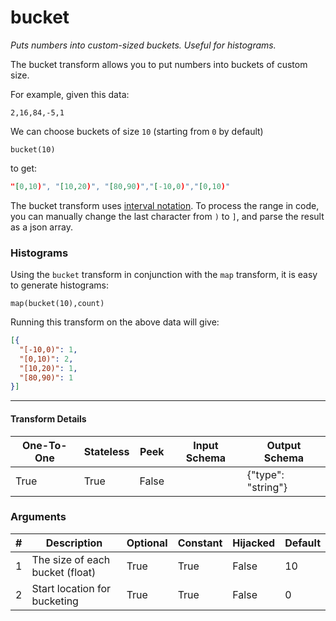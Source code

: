 # bucket
*Puts numbers into custom-sized buckets. Useful for histograms.*

The bucket transform allows you to put numbers into buckets of custom size.

For example, given this data:

```
2,16,84,-5,1
```
We can choose buckets of size `10` (starting from `0` by default)
```
bucket(10)
```
to get:
```json
"[0,10)", "[10,20)", "[80,90)","[-10,0)","[0,10)"
```

The bucket transform uses [interval notation][1]. To process the range in code, you can manually change the last character from `)` to `]`, and parse the result as a json array.

[1]: https://en.wikipedia.org/wiki/Interval_(mathematics)

### Histograms

Using the `bucket` transform in conjunction with the `map` transform, it is easy to generate histograms:

```
map(bucket(10),count)
```
Running this transform on the above data will give:
```json
[{
  "[-10,0)": 1,
  "[0,10)": 2,
  "[10,20)": 1,
  "[80,90)": 1
}]
```


---

#### Transform Details
<table class='pipescriptargs'><thead><tr><th>One-To-One</th><th>Stateless</th><th>Peek</th><th>Input Schema</th><th>Output Schema</th></tr></thead><tr><td>True</td><td>True</td><td>False</td><td></td><td>{"type": "string"}</td></tr></table>

### Arguments
<table class='pipescriptargs'><thead><tr><th>#</th><th>Description</th><th>Optional</th><th>Constant</th><th>Hijacked</th><th>Default</th></tr></thead><tr><td>1</td><td>The size of each bucket (float)</td><td>True</td><td>True</td><td>False</td><td>10</td></tr><tr><td>2</td><td>Start location for bucketing</td><td>True</td><td>True</td><td>False</td><td>0</td></tr></table>
